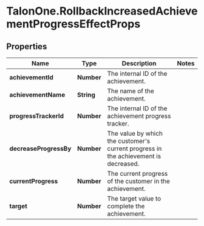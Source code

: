 # TalonOne.RollbackIncreasedAchievementProgressEffectProps

## Properties

Name | Type | Description | Notes
------------ | ------------- | ------------- | -------------
**achievementId** | **Number** | The internal ID of the achievement. | 
**achievementName** | **String** | The name of the achievement. | 
**progressTrackerId** | **Number** | The internal ID of the achievement progress tracker. | 
**decreaseProgressBy** | **Number** | The value by which the customer&#39;s current progress in the achievement is decreased. | 
**currentProgress** | **Number** | The current progress of the customer in the achievement. | 
**target** | **Number** | The target value to complete the achievement. | 


